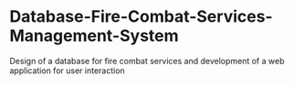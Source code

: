 # Database-Fire-Combat-Services-Management-System
Design of a database for fire combat services and development of a web application for user interaction
